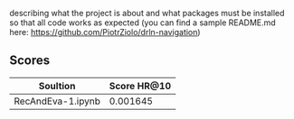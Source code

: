 

describing what the project is about and what packages must be installed so that all code works as expected (you can find a sample README.md here: https://github.com/PiotrZiolo/drln-navigation)

## Scores

| Soultion | Score HR@10 |
| --- | --- |
|RecAndEva-1.ipynb | 0.001645    |